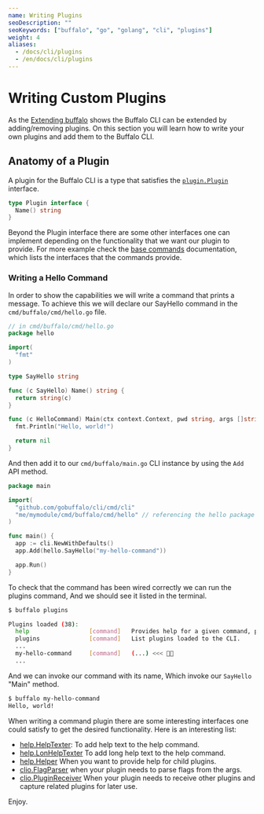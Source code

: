 ```yaml
---
name: Writing Plugins
seoDescription: ""
seoKeywords: ["buffalo", "go", "golang", "cli", "plugins"]
weight: 4
aliases:
  - /docs/cli/plugins
  - /en/docs/cli/plugins
---
```


# Writing Custom Plugins

As the [Extending buffalo](/documentation/cli/extending) shows the Buffalo CLI can be extended by adding/removing plugins. On this section you will learn how to write your own plugins and add them to the Buffalo CLI.

## Anatomy of a Plugin

A plugin for the Buffalo CLI is a type that satisfies the [`plugin.Plugin`](https://github.com/gobuffalo/cli/blob/94eabdbf42ad2de5baf8386b8f07498fff7860d4/cmd/cli/plugin/plugin.go#L6) interface.

```go
type Plugin interface {
  Name() string
}
```

Beyond the Plugin interface there are some other interfaces one can implement depending on the functionality that we want our plugin to provide. For more example check the [base commands](/documentation/cli/commands) documentation, which lists the interfaces that the commands provide.

### Writing a Hello Command

In order to show the capabilities we will write a command that prints a message. To achieve this we will declare our SayHello command in the `cmd/buffalo/cmd/hello.go` file.

```go
// in cmd/buffalo/cmd/hello.go
package hello

import(
  "fmt"
)

type SayHello string

func (c SayHello) Name() string {
  return string(c)
}

func (c HelloCommand) Main(ctx context.Context, pwd string, args []string) error {
  fmt.Println("Hello, world!")

  return nil
}
```

And then add it to our `cmd/buffalo/main.go` CLI instance by using the `Add` API method.

```go
package main

import(
  "github.com/gobuffalo/cli/cmd/cli"
  "me/mymodule/cmd/buffalo/cmd/hello" // referencing the hello package
)

func main() {
  app := cli.NewWithDefaults()
  app.Add(hello.SayHello("my-hello-command"))

  app.Run()
}
```

To check that the command has been wired correctly we can run the plugins command, And we should see it listed in the terminal.

```bash
$ buffalo plugins

Plugins loaded (38):
  help                 [command]   Provides help for a given command, p.e. buffalo help list.
  plugins              [command]   List plugins loaded to the CLI.
  ...
  my-hello-command     [command]   (...) <<< 👀👀
  ...
```

And we can invoke our command with its name, Which invoke our `SayHello` "Main" method.

```bash   
$ buffalo my-hello-command
Hello, world!
```

When writing a command plugin there are some interesting interfaces one could satisfy to get the desired functionality. Here is an interesting list:

- [help.HelpTexter](https://github.com/gobuffalo/cli/blob/94eabdbf42ad2de5baf8386b8f07498fff7860d4/cmd/cli/help/help_texter.go#L5): To add help text to the help command.
- [help.LonHelpTexter](https://github.com/gobuffalo/cli/blob/94eabdbf42ad2de5baf8386b8f07498fff7860d4/cmd/cli/help/long_help_texter.go#L5) To add long help text to the help command.
- [help.Helper](https://github.com/gobuffalo/cli/blob/94eabdbf42ad2de5baf8386b8f07498fff7860d4/cmd/cli/help/helper.go#L9) When you want to provide help for child plugins.
- [clio.FlagParser](https://github.com/gobuffalo/cli/blob/94eabdbf42ad2de5baf8386b8f07498fff7860d4/cmd/cli/clio/flag_parser.go#L6) when your plugin needs to parse flags from the args.
- [clio.PluginReceiver](https://github.com/gobuffalo/cli/blob/94eabdbf42ad2de5baf8386b8f07498fff7860d4/cmd/cli/plugin/plugin_receiver.go#L7) When your plugin needs to receive other plugins and capture related plugins for later use.

Enjoy.
